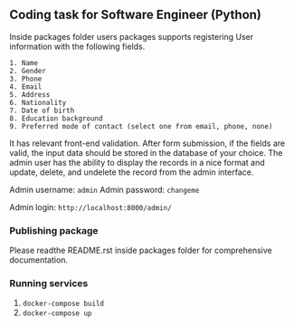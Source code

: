 ## Coding task for Software Engineer (Python)

Inside packages folder users packages supports registering User information with the following fields.

    1. Name
    2. Gender
    3. Phone 
    4. Email 
    5. Address
    6. Nationality
    7. Date of birth
    8. Education background 
    9. Preferred mode of contact (select one from email, phone, none)

It has relevant front-end validation.
After form submission, if the fields are valid, the input data should be stored in the database of your choice.
The admin user has the ability to display the records in a nice format and update, delete, and undelete the record from the admin interface.

Admin username: `admin`
Admin password: `changeme`

Admin login: `http://localhost:8000/admin/`

### Publishing package
Please readthe README.rst inside packages folder for comprehensive documentation.


### Running services

1. `docker-compose build`
2. `docker-compose up`